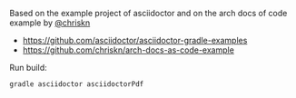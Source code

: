 Based on the example project of asciidoctor and on the arch docs of code example by [@chriskn](https://www.github.com/chriskn)
- https://github.com/asciidoctor/asciidoctor-gradle-examples
- https://github.com/chriskn/arch-docs-as-code-example

Run build:

`gradle asciidoctor asciidoctorPdf`
